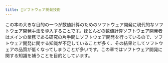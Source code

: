 ```yaml
---
title: 🧪️ソフトウェア開発技術
---
```


この本の大きな目的の一つが数値計算のためのソフトウェア開発に現代的なソフトウェア開発手法を導入することです。ほとんどの数値計算ソフトウェア開発者はメインの業務である研究の片手間にソフトウェア開発を行っているので、ソフトウェア開発に関する知識が不足していることが多く、その結果としてソフトウェアの品質が低くなってしまうことが多いです。この章ではソフトウェア開発に関する知識を補うことを目的としています。
